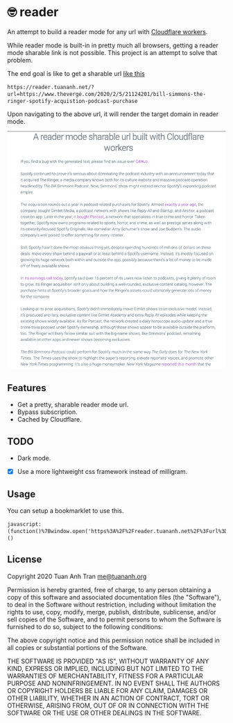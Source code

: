 🤓 reader
======

An attempt to build a reader mode for any url with [Cloudflare workers](https://workers.cloudflare.com/).

While reader mode is built-in in pretty much all browsers, getting a reader mode sharable link is not possible. This project is an attempt to solve that problem.

The end goal is like to get a sharable url [like this](https://reader.tuananh.net/?url=https://www.theverge.com/2020/2/5/21124201/bill-simmons-the-ringer-spotify-acquistion-podcast-purchase)

```
https://reader.tuananh.net/?url=https://www.theverge.com/2020/2/5/21124201/bill-simmons-the-ringer-spotify-acquistion-podcast-purchase
```

Upon navigating to the above url, it will render the target domain in reader mode.

![reader mode](demo.png)

## Features

* Get a pretty, sharable reader mode url.
* Bypass subscription.
* Cached by Cloudflare.

## TODO

* Dark mode.
* [x] Use a more lightweight css framework instead of milligram.

## Usage

You can setup a bookmarklet to use this.

```
javascript:(function()%7Bwindow.open('https%3A%2F%2Freader.tuananh.net%2F%3Furl%3D'%2Bwindow.location.href%2C%20'_blank')%7D)()
```

## License

Copyright 2020 Tuan Anh Tran <me@tuananh.org>

Permission is hereby granted, free of charge, to any person obtaining a copy of this software and associated documentation files (the "Software"), to deal in the Software without restriction, including without limitation the rights to use, copy, modify, merge, publish, distribute, sublicense, and/or sell copies of the Software, and to permit persons to whom the Software is furnished to do so, subject to the following conditions:

The above copyright notice and this permission notice shall be included in all copies or substantial portions of the Software.

THE SOFTWARE IS PROVIDED "AS IS", WITHOUT WARRANTY OF ANY KIND, EXPRESS OR IMPLIED, INCLUDING BUT NOT LIMITED TO THE WARRANTIES OF MERCHANTABILITY, FITNESS FOR A PARTICULAR PURPOSE AND NONINFRINGEMENT. IN NO EVENT SHALL THE AUTHORS OR COPYRIGHT HOLDERS BE LIABLE FOR ANY CLAIM, DAMAGES OR OTHER LIABILITY, WHETHER IN AN ACTION OF CONTRACT, TORT OR OTHERWISE, ARISING FROM, OUT OF OR IN CONNECTION WITH THE SOFTWARE OR THE USE OR OTHER DEALINGS IN THE SOFTWARE.